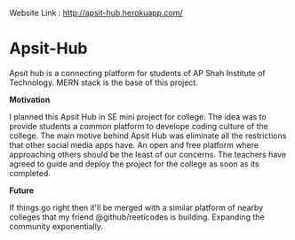 Website Link : http://apsit-hub.herokuapp.com/
# Apsit-Hub
Apsit hub is a connecting platform for students of AP Shah Institute of Technology. MERN stack is the base of this project.

**Motivation**

I planned this Apsit Hub in SE mini project for college. The idea was to provide students a common platform to develope coding culture of the college. The main motive behind Apsit Hub 
was eliminate all the restrictions that other social media apps have. An open and free platform where approaching others should be the least of our concerns. The teachers have agreed to guide and deploy the project for the college as soon as its completed. 

**Future**

If things go right then it'll be merged with a similar platform of nearby colleges that my friend  @github/reeticodes is building. Expanding the community exponentially.
